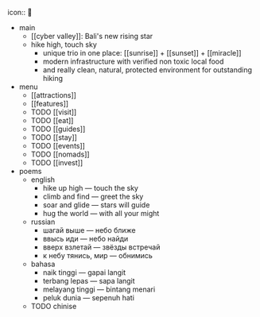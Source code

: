 icon:: 🔮

- main
	- [[cyber valley]]: Bali's new rising star
	- hike high, touch sky
		- unique trio in one place: [[sunrise]] + [[sunset]] + [[miracle]]
		- modern infrastructure with verified non toxic local food
		- and really clean, natural, protected environment for outstanding hiking
- menu
	- [[attractions]]
	- [[features]]
	- TODO [[visit]]
	- TODO [[eat]]
	- TODO [[guides]]
	- TODO [[stay]]
	- TODO [[events]]
	- TODO [[nomads]]
	- TODO [[invest]]
- poems
	- english
		- hike up high — touch the sky
		- climb and find — greet the sky
		- soar and glide — stars will guide
		- hug the world — with all your might
	- russian
		- шагай выше — небо ближе
		- ввысь иди — небо найди
		- вверх взлетай — звёзды встречай
		- к небу тянись, мир  — обнимись
	- bahasa
		- naik tinggi — gapai langit
		- terbang lepas — sapa langit
		- melayang tinggi — bintang menari
		- peluk dunia — sepenuh hati
	- TODO chinise